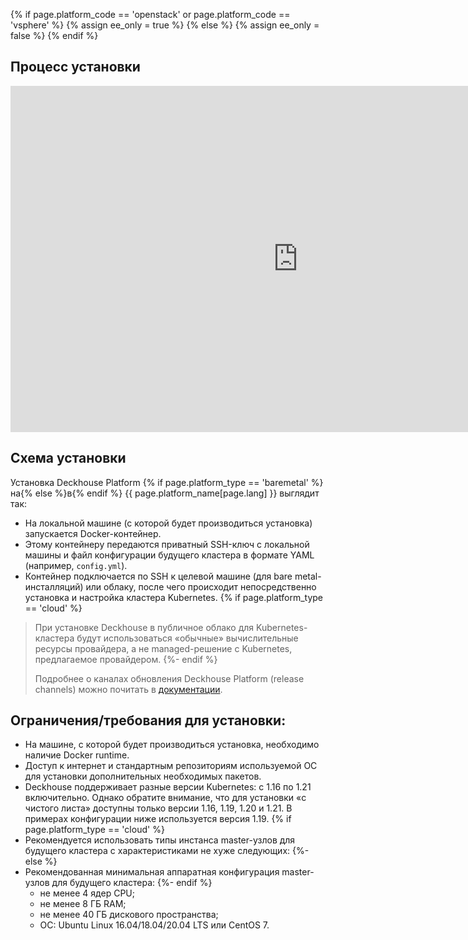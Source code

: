 {% if page.platform_code == 'openstack' or page.platform_code == 'vsphere' %}
{% assign ee_only = true %}
{% else %}
{% assign ee_only = false %}
{% endif %}

## Процесс установки

<iframe src="https://docs.google.com/presentation/d/e/2PACX-1vRTEsc9r076_R2OZDEI1hY-qpVUc3_t939ATSCyQZbzkQdc1dRmbwsSa8a1LUJoOwEHMDz44w7dIqMM/embed?start=false&loop=true&delayms=9999999" frameborder="0" width="920" height="554" allowfullscreen="true" mozallowfullscreen="true" webkitallowfullscreen="true"></iframe>

## Схема установки

Установка Deckhouse Platform {% if page.platform_type == 'baremetal' %}на{% else %}в{% endif %} {{ page.platform_name[page.lang] }} выглядит так:
-  На локальной машине (с которой будет производиться установка) запускается Docker-контейнер.
-  Этому контейнеру передаются приватный SSH-ключ с локальной машины и файл конфигурации будущего кластера в формате YAML (например, `config.yml`).
-  Контейнер подключается по SSH к целевой машине (для bare metal-инсталляций) или облаку, после чего происходит непосредственно установка и настройка кластера Kubernetes.
{% if page.platform_type == 'cloud' %}
> При установке Deckhouse в публичное облако для Kubernetes-кластера будут использоваться «обычные» вычислительные ресурсы провайдера, а не managed-решение с Kubernetes, предлагаемое провайдером.
{%- endif %}
>
> Подробнее о каналах обновления Deckhouse Platform (release channels) можно почитать в [документации](/ru/documentation/v1/deckhouse-release-channels.html).

## Ограничения/требования для установки:

-   На машине, с которой будет производиться установка, необходимо наличие Docker runtime.
-   Доступ к интернет и стандартным репозиториям используемой ОС для установки дополнительных необходимых пакетов.
-   Deckhouse поддерживает разные версии Kubernetes: с 1.16 по 1.21 включительно. Однако обратите внимание, что для установки «с чистого листа» доступны только версии 1.16, 1.19, 1.20 и 1.21. В примерах конфигурации ниже используется версия 1.19.
{% if page.platform_type == 'cloud' %}
-   Рекомендуется использовать типы инстанса master-узлов для будущего кластера с характеристиками не хуже следующих:
{%- else %}
-   Рекомендованная минимальная аппаратная конфигурация master-узлов для будущего кластера:
{%- endif %}
    -   не менее 4 ядер CPU;
    -   не менее 8  ГБ RAM;
    -   не менее 40 ГБ дискового пространства;
    -   ОС: Ubuntu Linux 16.04/18.04/20.04 LTS или CentOS 7.

